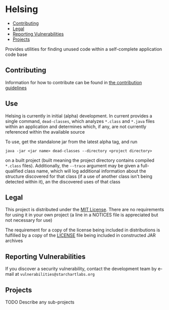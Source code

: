 # Helsing

* [Contributing](#contributing)
* [Legal](#legal)
* [Reporting Vulnerabilities](#reporting-vulnerabilities)
* [Projects](#projects)

Provides utilities for finding unused code within a self-complete application code base

## Contributing

Information for how to contribute can be found in [the contribution guidelines](./docs/CONTRIBUTING.md)

## Use

Helsing is currently in initial (alpha) development. In current provides a single command, `dead-classes`, which analyzes `*.class` and `*.java` files within an application and determines which, if any, are not currently referenced within the available source

To use, get the standalone jar from the latest alpha tag, and run

```
java -jar <jar name> dead-classes --directory <project directory>
```

on a built project (built meaning the project directory contains compiled `*.class` files). Additionally, the `--trace` argument may be given a full-qualified class name, which will log additional information about the structure discovered for that class (if a use of another class isn't being detected within it), an the discovered uses of that class

## Legal

This project is distributed under the [MIT License](https://opensource.org/licenses/MIT). There are no requirements for using it in your own project (a line in a NOTICES file is appreciated but not necessary for use)

The requirement for a copy of the license being included in distributions is fulfilled by a copy of the [LICENSE](./LICENSE) file being included in constructed JAR archives

## Reporting Vulnerabilities

If you discover a security vulnerability, contact the development team by e-mail at `vulnerabilities@starchartlabs.org`

## Projects

TODO Describe any sub-projects
